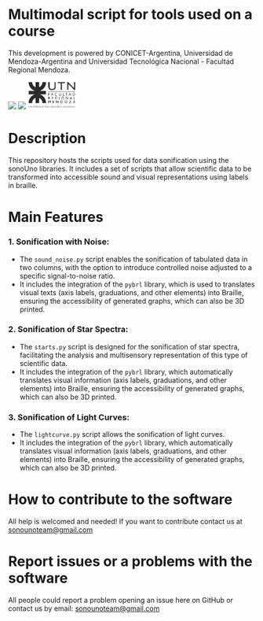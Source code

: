 # Multimodal script for tools used on a course 

This development is powered by CONICET-Argentina, Universidad de Mendoza-Argentina and Universidad Tecnológica Nacional - Facultad Regional Mendoza.

<Img src="logos/logo_conicet.png" width="100"> <Img src="logos/logosX2.png" width="120"> <Img src="logos/UTN-logo(1).png" width="100"> 

# Description

This repository hosts the scripts used for data sonification using the sonoUno libraries. It includes a set of scripts that allow scientific data to be transformed into accessible sound and visual representations using labels in braille.

# Main Features

### 1. Sonification with Noise:
   - The `sound_noise.py` script enables the sonification of tabulated data in two columns, with the option to introduce controlled noise adjusted to a specific signal-to-noise ratio.
   - It includes the integration of the `pybrl` library, which is used to translates visual texts (axis labels, graduations, and other elements) into Braille, ensuring the accessibility of generated graphs, which can also be 3D printed.

### 2. Sonification  of Star Spectra:
   - The `starts.py` script is designed for the sonification of star spectra, facilitating the analysis and multisensory representation of this type of scientific data.
   - It includes the integration of the `pybrl` library, which automatically translates visual information (axis labels, graduations, and other elements) into Braille, ensuring the accessibility of generated graphs, which can also be 3D printed.

### 3. Sonification  of Light Curves:
   - The `lightcurve.py` script allows the sonification of light curves.
   - It includes the integration of the `pybrl` library, which automatically translates visual information (axis labels, graduations, and other elements) into Braille, ensuring the accessibility of generated graphs, which can also be 3D printed.

# How to contribute to the software

All help is welcomed and needed! If you want to contribute contact us at sonounoteam@gmail.com 

# Report issues or a problems with the software

All people could report a problem opening an issue here on GitHub or contact us by email: sonounoteam@gmail.com
